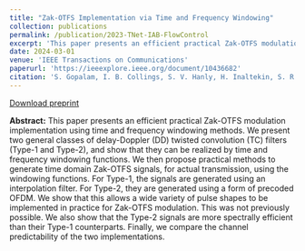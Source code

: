 ```yaml
---
title: "Zak-OTFS Implementation via Time and Frequency Windowing"
collection: publications
permalink: /publication/2023-TNet-IAB-FlowControl
excerpt: 'This paper presents an efficient practical Zak-OTFS modulation implementation using time and frequency windowing methods. We present two general classes of delay-Doppler (DD) twisted convolution (TC) filters (Type-1 and Type-2), and show that they can be realized by time and frequency windowing functions. We then propose practical methods to generate time domain Zak-OTFS signals, for actual transmission, using the windowing functions. For Type-1, the signals are generated using an interpolation filter. For Type-2, they are generated using a form of precoded OFDM. We show that this allows a wide variety of pulse shapes to be implemented in practice for Zak-OTFS modulation. This was not previously possible. We also show that the Type-2 signals are more spectrally efficient than their Type-1 counterparts. Finally, we compare the channel predictability of the two implementations.'
date: 2024-03-01
venue: 'IEEE Transactions on Communications'
paperurl: 'https://ieeexplore.ieee.org/document/10436682'
citation: 'S. Gopalam, I. B. Collings, S. V. Hanly, H. Inaltekin, S. R. B. Pillai and P. Whiting, &quot;Zak-OTFS Implementation via Time and Frequency Windowing,&quot; in <i>IEEE Transactions on Communications</i>, doi: 10.1109/TCOMM.2024.3366403.' 
---
```


[Download preprint](https://swaroop-gopalam.github.io/files/TCOMM3366403.pdf)

**Abstract:** This paper presents an efficient practical Zak-OTFS modulation implementation using time and frequency windowing methods. We present two general classes of delay-Doppler (DD) twisted convolution (TC) filters (Type-1 and Type-2), and show that they can be realized by time and frequency windowing functions. We then propose practical methods to generate time domain Zak-OTFS signals, for actual transmission, using the windowing functions. For Type-1, the signals are generated using an interpolation filter. For Type-2, they are generated using a form of precoded OFDM. We show that this allows a wide variety of pulse shapes to be implemented in practice for Zak-OTFS modulation. This was not previously possible. We also show that the Type-2 signals are more spectrally efficient than their Type-1 counterparts. Finally, we compare the channel predictability of the two implementations.

<!-- Recommended citation: 'S. Gopalam, S. V. Hanly and P. Whiting,  &quot;Distributed Resource Allocation and Flow Control Algorithms for mmWave IAB Networks,&quot; in <i>IEEE/ACM Transactions on Networking</i>, vol. 31, no. 6, pp. 3175-3190, Dec. 2023.' -->